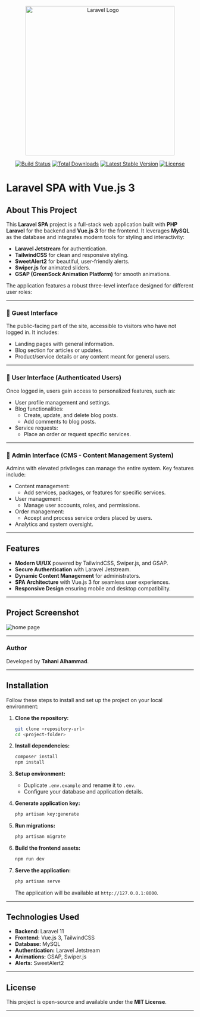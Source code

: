 <p align="center"><a href="https://laravel.com" target="_blank"><img src="https://raw.githubusercontent.com/laravel/art/master/logo-lockup/5%20SVG/2%20CMYK/1%20Full%20Color/laravel-logolockup-cmyk-red.svg" width="400" alt="Laravel Logo"></a></p>

<p align="center">
<a href="https://github.com/laravel/framework/actions"><img src="https://github.com/laravel/framework/workflows/tests/badge.svg" alt="Build Status"></a>
<a href="https://packagist.org/packages/laravel/framework"><img src="https://img.shields.io/packagist/dt/laravel/framework" alt="Total Downloads"></a>
<a href="https://packagist.org/packages/laravel/framework"><img src="https://img.shields.io/packagist/v/laravel/framework" alt="Latest Stable Version"></a>
<a href="https://packagist.org/packages/laravel/framework"><img src="https://img.shields.io/packagist/l/laravel/framework" alt="License"></a>
</p>

# Laravel SPA with Vue.js 3

## About This Project
This **Laravel SPA** project is a full-stack web application built with **PHP Laravel** for the backend and **Vue.js 3** for the frontend. It leverages **MySQL** as the database and integrates modern tools for styling and interactivity:

- **Laravel Jetstream** for authentication.
- **TailwindCSS** for clean and responsive styling.
- **SweetAlert2** for beautiful, user-friendly alerts.
- **Swiper.js** for animated sliders.
- **GSAP (GreenSock Animation Platform)** for smooth animations.

The application features a robust three-level interface designed for different user roles:

---

### 🚪 **Guest Interface**
The public-facing part of the site, accessible to visitors who have not logged in. It includes:
- Landing pages with general information.
- Blog section for articles or updates.
- Product/service details or any content meant for general users.

---

### 👤 **User Interface** (Authenticated Users)
Once logged in, users gain access to personalized features, such as:
- User profile management and settings.
- Blog functionalities:
  - Create, update, and delete blog posts.
  - Add comments to blog posts.
- Service requests:
  - Place an order or request specific services.

---

### 🔧 **Admin Interface** (CMS - Content Management System)
Admins with elevated privileges can manage the entire system. Key features include:
- Content management:
  - Add services, packages, or features for specific services.
- User management:
  - Manage user accounts, roles, and permissions.
- Order management:
  - Accept and process service orders placed by users.
- Analytics and system oversight.

---

## Features
- **Modern UI/UX** powered by TailwindCSS, Swiper.js, and GSAP.
- **Secure Authentication** with Laravel Jetstream.
- **Dynamic Content Management** for administrators.
- **SPA Architecture** with Vue.js 3 for seamless user experiences.
- **Responsive Design** ensuring mobile and desktop compatibility.

---

## Project Screenshot
<img src="https://i.postimg.cc/XvX2DsGM/laravel-vue-spa.png"  alt="home page ">

---

### Author
Developed by **Tahani Alhammad**.

---

## Installation
Follow these steps to install and set up the project on your local environment:

1. **Clone the repository:**
   ```bash
   git clone <repository-url>
   cd <project-folder>
   ```

2. **Install dependencies:**
   ```bash
   composer install
   npm install
   ```

3. **Setup environment:**
   - Duplicate `.env.example` and rename it to `.env`.
   - Configure your database and application details.

4. **Generate application key:**
   ```bash
   php artisan key:generate
   ```

5. **Run migrations:**
   ```bash
   php artisan migrate
   ```

6. **Build the frontend assets:**
   ```bash
   npm run dev
   ```

7. **Serve the application:**
   ```bash
   php artisan serve
   ```
   The application will be available at `http://127.0.0.1:8000`.

---

## Technologies Used
- **Backend:** Laravel 11
- **Frontend:** Vue.js 3, TailwindCSS
- **Database:** MySQL
- **Authentication:** Laravel Jetstream
- **Animations:** GSAP, Swiper.js
- **Alerts:** SweetAlert2

---

## License
This project is open-source and available under the **MIT License**.

---
